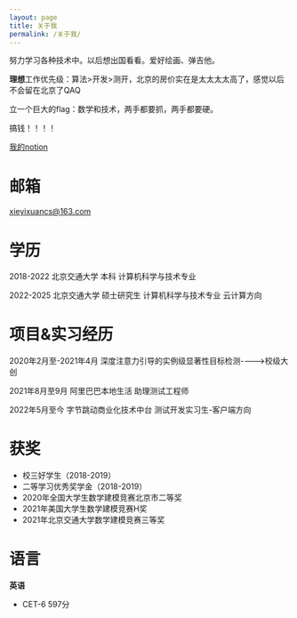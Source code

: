 ```yaml
---
layout: page
title: 关于我
permalink: /关于我/
---
```


努力学习各种技术中。以后想出国看看。爱好绘画、弹吉他。

**理想**工作优先级：算法>开发>测开，北京的房价实在是太太太太高了，感觉以后不会留在北京了QAQ

立一个巨大的flag：数学和技术，两手都要抓，两手都要硬。

搞钱！！！！

 <a href="https://level-candle-e96.notion.site/f2bf8021bfa24ce4aec5d4f090f09cd8?v=9514a7d6d56c4578ac47142778cfd557" class="external" target="_blank">我的notion</a> 


# 邮箱

xieyixuancs@163.com

# 学历

2018-2022 北京交通大学 本科 计算机科学与技术专业

2022-2025 北京交通大学 硕士研究生 计算机科学与技术专业 云计算方向

# 项目&实习经历

2020年2月至-2021年4月 深度注意力引导的实例级显著性目标检测---->校级大创

2021年8月至9月 阿里巴巴本地生活 助理测试工程师

2022年5月至今 字节跳动商业化技术中台 测试开发实习生-客户端方向

# 获奖

* 校三好学生（2018-2019）
* 二等学习优秀奖学金（2018-2019）
* 2020年全国大学生数学建模竞赛北京市二等奖
* 2021年美国大学生数学建模竞赛H奖
* 2021年北京交通大学数学建模竞赛三等奖

# 语言

**英语**

* CET-6 597分